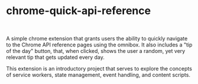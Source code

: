 # chrome-quick-api-reference
<br>

A simple chrome extension that grants users the ability to quickly navigate to the Chrome API reference pages using the omnibox. It also includes a "tip of the day" button, that, when clicked, shows the user a random, yet very relevant tip that gets updated every day.
<br>

This extension is an introductory project that serves to explore the concepts of service workers, state management, event handling, and content scripts.

